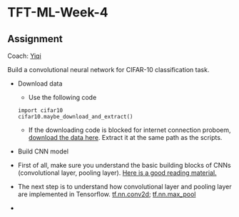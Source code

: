 # TFT-ML-Week-4

## Assignment  
Coach: [Yiqi](https://saoyan.github.io/)  

Build a convolutional neural network for CIFAR-10 classification task.  

* Download data
  * Use the following code  
  ```
  import cifar10
  cifar10.maybe_download_and_extract()
  ```
  * If the downloading code is blocked for internet connection proboem, [download the data here](https://drive.google.com/open?id=1VTZgZRDh1PS3EtKNjeSq29pOkVGLLR2F). Extract it at the same path as the scripts.

* Build CNN model
 * First of all, make sure you understand the basic building blocks of CNNs (convolutional layer, pooling layer). [Here is a good reading material.](http://cs231n.github.io/convolutional-networks/)
 * The next step is to understand how convolutional layer and pooling layer are implemented in Tensorflow. [tf.nn.conv2d](https://www.tensorflow.org/api_docs/python/tf/nn/conv2d); [tf.nn.max_pool](https://www.tensorflow.org/api_docs/python/tf/nn/max_pool)

*
